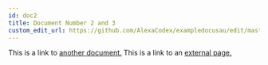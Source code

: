 ```yaml
---
id: doc2
title: Document Number 2 and 3
custom_edit_url: https://github.com/AlexaCodex/exampledocusau/edit/master/docs/doc2.md
---
```


This is a link to [another document.](doc3.md) This is a link to an [external page.](http://www.example.com/)

